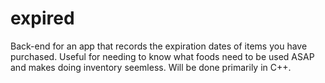 # expired
Back-end for an app that records the expiration dates of items you have purchased.
Useful for needing to know what foods need to be used ASAP and makes doing inventory seemless.
Will be done primarily in C++.
